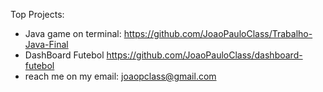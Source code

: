 Top Projects:
- Java game on terminal: https://github.com/JoaoPauloClass/Trabalho-Java-Final
- DashBoard Futebol https://github.com/JoaoPauloClass/dashboard-futebol
- reach me on my email: joaopclass@gmail.com
